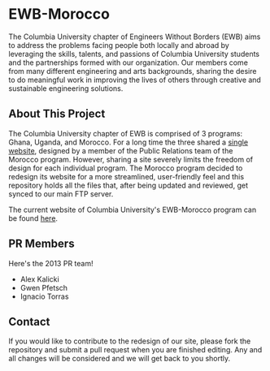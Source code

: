 EWB-Morocco
===========

The Columbia University chapter of Engineers Without Borders (EWB) aims to 
address the problems facing people both locally and abroad by leveraging the 
skills, talents, and passions of Columbia University students and the 
partnerships formed with our organization.  Our members come from many 
different engineering and arts backgrounds, sharing the desire to do 
meaningful work in improving the lives of others through creative and 
sustainable engineering solutions.

About This Project
------------------

The Columbia University chapter of EWB is comprised of 3 programs: Ghana, 
Uganda, and Morocco.  For a long time the three shared a 
[single website][homepage], designed by a member of the Public Relations team 
of the Morocco program.  However, sharing a site severely limits the freedom 
of design for each individual program.  The Morocco program decided to 
redesign its website for a more streamlined, user-friendly feel and this 
repository holds all the files that, after being updated and reviewed, get 
synced to our main FTP server.

The current website of Columbia University's EWB-Morocco program can be found 
[here][morocco site].

[homepage]: http://cuewb.org
[morocco site]: morocco.cuewb.org

PR Members
-------------

Here's the 2013 PR team!

- Alex Kalicki
- Gwen Pfetsch
- Ignacio Torras

Contact
--------

If you would like to contribute to the redesign of our site, please fork the 
repository and submit a pull request when you are finished editing.  Any and 
all changes will be considered and we will get back to you shortly.
